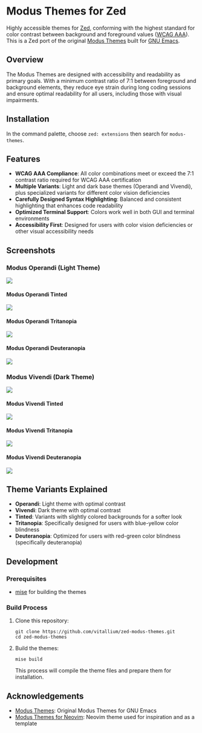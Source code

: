 # Modus Themes for Zed

Highly accessible themes for [Zed](https://zed.dev), conforming with
the highest standard for color contrast between background and foreground values
([WCAG AAA](https://www.w3.org/WAI/WCAG21/Understanding/contrast-enhanced.html)). This
is a Zed port of the original [Modus Themes](https://protesilaos.com/emacs/modus-themes) built for
[GNU Emacs](https://www.gnu.org/software/emacs/).

## Overview

The Modus Themes are designed with accessibility and readability as primary goals. With a minimum contrast ratio of 7:1 between foreground and background elements, they reduce eye strain during long coding sessions and ensure optimal readability for all users, including those with visual impairments.

## Installation

In the command palette, choose `zed: extensions` then search for `modus-themes`.

## Features

- **WCAG AAA Compliance**: All color combinations meet or exceed the 7:1 contrast ratio required for WCAG AAA certification
- **Multiple Variants**: Light and dark base themes (Operandi and Vivendi), plus specialized variants for different color vision deficiencies
- **Carefully Designed Syntax Highlighting**: Balanced and consistent highlighting that enhances code readability
- **Optimized Terminal Support**: Colors work well in both GUI and terminal environments
- **Accessibility First**: Designed for users with color vision deficiencies or other visual accessibility needs


## Screenshots

### Modus Operandi (Light Theme)

![](./doc/images/modus_operandi.png)

#### Modus Operandi Tinted

![](./doc/images/modus_operandi_tinted.png)

#### Modus Operandi Tritanopia

![](./doc/images/modus_operandi_tritanopia.png)

#### Modus Operandi Deuteranopia

![](./doc/images/modus_operandi_deuteranopia.png)

### Modus Vivendi (Dark Theme)

![](./doc/images/modus_vivendi.png)

#### Modus Vivendi Tinted

![](./doc/images/modus_vivendi_tinted.png)

#### Modus Vivendi Tritanopia

![](./doc/images/modus_vivendi_tritanopia.png)

#### Modus Vivendi Deuteranopia

![](./doc/images/modus_vivendi_deuteranopia.png)

## Theme Variants Explained

- **Operandi**: Light theme with optimal contrast
- **Vivendi**: Dark theme with optimal contrast
- **Tinted**: Variants with slightly colored backgrounds for a softer look
- **Tritanopia**: Specifically designed for users with blue-yellow color blindness
- **Deuteranopia**: Optimized for users with red-green color blindness (specifically deuteranopia)

## Development

### Prerequisites

- [mise](https://mise.jdx.dev) for building the themes

### Build Process

1. Clone this repository:
   ```
   git clone https://github.com/vitallium/zed-modus-themes.git
   cd zed-modus-themes
   ```

2. Build the themes:
   ```
   mise build
   ```
   This process will compile the theme files and prepare them for installation.

## Acknowledgements

- [Modus Themes](https://protesilaos.com/emacs/modus-themes): Original Modus Themes for
  GNU Emacs
- [Modus Themes for Neovim](https://github.com/miikanissi/modus-themes.nvim): Neovim theme used for
  inspiration and as a template
